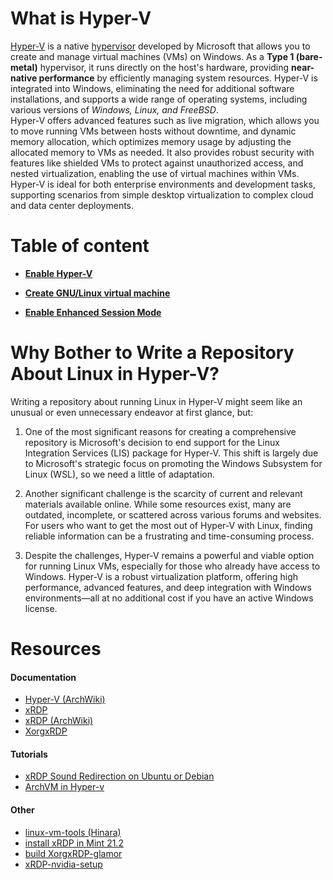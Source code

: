 # What is Hyper-V

[Hyper-V](https://learn.microsoft.com/en-us/windows-server/virtualization/hyper-v/hyper-v-technology-overview) is a native [hypervisor](https://en.wikipedia.org/wiki/Hypervisor) developed by Microsoft that allows you to create and manage virtual machines (VMs) on Windows. As a **Type 1 (bare-metal)** hypervisor, it runs directly on the host's hardware, providing **near-native performance** by efficiently managing system resources. Hyper-V is integrated into Windows, eliminating the need for additional software installations, and supports a wide range of operating systems, including various versions of *Windows, Linux, and FreeBSD*.  
Hyper-V offers advanced features such as live migration, which allows you to move running VMs between hosts without downtime, and dynamic memory allocation, which optimizes memory usage by adjusting the allocated memory to VMs as needed. It also provides robust security with features like shielded VMs to protect against unauthorized access, and nested virtualization, enabling the use of virtual machines within VMs. Hyper-V is ideal for both enterprise environments and development tasks, supporting scenarios from simple desktop virtualization to complex cloud and data center deployments.


# Table of content


* **[Enable Hyper-V](./enable-hyper-v/README.md)**

* **[Create GNU/Linux virtual machine](./create-linux-vm/README.md)**

* **[Enable Enhanced Session Mode](./enable-enhanced-session-mode/README.md)**


# Why Bother to Write a Repository About Linux in Hyper-V?
Writing a repository about running Linux in Hyper-V might seem like an unusual or even unnecessary endeavor at first glance, but:  
1. One of the most significant reasons for creating a comprehensive repository is Microsoft's decision to end support for the Linux Integration Services (LIS) package for Hyper-V. This shift is largely due to Microsoft's strategic focus on promoting the Windows Subsystem for Linux (WSL), so we need a little of adaptation.

2. Another significant challenge is the scarcity of current and relevant materials available online. While some resources exist, many are outdated, incomplete, or scattered across various forums and websites. For users who want to get the most out of Hyper-V with Linux, finding reliable information can be a frustrating and time-consuming process. 

3. Despite the challenges, Hyper-V remains a powerful and viable option for running Linux VMs, especially for those who already have access to Windows. Hyper-V is a robust virtualization platform, offering high performance, advanced features, and deep integration with Windows environments—all at no additional cost if you have an active Windows license. 

# Resources

#### Documentation
- [Hyper-V (ArchWiki)](https://wiki.archlinux.org/title/Hyper-V#Virtual-machine-creation)
- [xRDP](https://github.com/neutrinolabs/xrdp/wiki)
- [xRDP (ArchWiki)](https://wiki.archlinux.org/title/Xrdp)
- [XorgxRDP](https://github.com/neutrinolabs/xorgxrdp/wiki)
#### Tutorials
- [xRDP Sound Redirection on Ubuntu or Debian](https://c-nergy.be/blog/?p=17734) 
- [ArchVM in Hyper-v](https://github.com/k247tEK/archVM-Hyper-V)

#### Other
- [linux-vm-tools (Hinara)](https://github.com/Hinara/linux-vm-tools) 
- [install xRDP in Mint 21.2](https://gist.github.com/ParkWardRR/2ab9b5d41bbaceca8471d591755a1898)
- [build XorgxRDP-glamor](https://gist.github.com/rcarmo/b4ce5a130e5b8de4e8d1db6b7965eedc)
- [xRDP-nvidia-setup](https://gist.github.com/Nexarian/0eb26a3284b21b55b6e1e8653ed88ec9)
